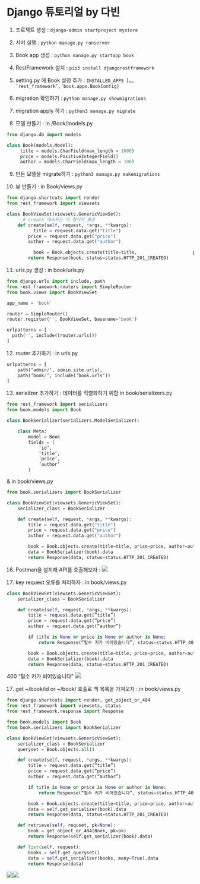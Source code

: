 # Django 튜토리얼 by 다빈

1. 프로젝트 생성 : `django-admin startproject mystore`

2. 서버 실행 : `python manage.py runserver` 

3. Book app 생성 :  `python manage.py startapp book `

4. RestFramework 설치 : `pip3 install djangorestframework`

5. setting.py 에 Book 설정 추가 : 
`INSTALLED_APPS […, ‘rest_framework’,‘book.apps.BookConfig]`

6. migration 확인하기 : `python manage.py showmigrations`

7. migration apply 하기 : `python3 manage.py migrate`

8. 모델 만들기 : in /Book/models.py
```python
from django.db import models

class Book(models.Model):
 	 title = models.CharField(max_length = 1000)
 	 price = models.PositiveIntegerField()
	 author = models.CharField(max_length = 100)
```

9. 만든 모델을 migrate하기 : `python3 manage.py makemigrations`

10. 뷰 만들기 : in Book/views.py
```python
from django.shortcuts import render
from rest_framework import viewsets

class BookViewSet(viewsets.GenericViewSet):
	  # create 메소드는 이 형식이 표준
    def create(self, request, *args, **kwargs):
	      title = request.data.get("title")
        price = request.data.get("price")
        author = request.data.get("author")

		  book = Book.objects.create(title=title, 					  price=price, author=author)
        return Response(book, status=status.HTTP_201_CREATED)


```

11. urls.py 생성 : in book/urls.py
```python
from django.urls import include, path
from rest_framework.routers import SimpleRouter
from book.views import BookViewSet

app_name = 'book'

router = SimpleRouter()
router.register('', BookViewSet, basename='book')

urlpatterns = [
  path('', include((router.urls)))
]

```

12. router 추가하기 : in urls.py
```python
urlpatterns = [
    path(‘admin/‘, admin.site.urls),
    path(‘book/‘, include(‘book.urls’))
]
```

13. serializer 추가하기 :  데이터를 직렬화하기 위함
in book/serializers.py 
```python
from rest_framework import serializers
from book.models import Book

class BookSerializer(serializers.ModelSerializer):

    class Meta:
        model = Book
        fields = (
            ‘id’,
            ‘title’,
            ‘price’,
            ‘author’
        )
```
& in book/views.py
```python
from book.serializers import BookSerializer

class BookViewSet(viewsets.GenericViewSet):
    serializer_class = BookSerializer

    def create(self, request, *args, **kwargs):
        title = request.data.get("title")
        price = request.data.get("price")
        author = request.data.get("author")

        book = Book.objects.create(title=title, price=price, author=author)
        data = BookSerializer(book).data
        return Response(data, status=status.HTTP_201_CREATED)

```

16. Postman을 설치해 API를  호출해보자 :
![](Django%20%E1%84%90%E1%85%B2%E1%84%90%E1%85%A9%E1%84%85%E1%85%B5%E1%84%8B%E1%85%A5%E1%86%AF%20by%20%E1%84%83%E1%85%A1%E1%84%87%E1%85%B5%E1%86%AB/Screen%20Shot%202020-05-16%20at%204.04.22%20PM.png)

17. key request 오류를 처리하자 : in book/views.py

```python
class BookViewSet(viewsets.GenericViewSet):
    serializer_class = BookSerializer

    def create(self, request, *args, **kwargs):
        title = request.data.get(“title”)
        price = request.data.get(“price”)
        author = request.data.get(“author”)

        if title is None or price is None or author is None:
            return Response(“필수 키가 비어있습니다”, status=status.HTTP_400_BAD_REQUEST)

        book = Book.objects.create(title=title, price=price, author=author)
        data = BookSerializer(book).data
        return Response(data, status=status.HTTP_201_CREATED)
```
400 “필수 키가 비어있습니다”
![](Django%20%E1%84%90%E1%85%B2%E1%84%90%E1%85%A9%E1%84%85%E1%85%B5%E1%84%8B%E1%85%A5%E1%86%AF%20by%20%E1%84%83%E1%85%A1%E1%84%87%E1%85%B5%E1%86%AB/Screen%20Shot%202020-05-16%20at%204.15.18%20PM.png)

17. get ~/book/id or ~/book/ 호출로 책 목록을 가져오자 : in book/views.py
```python	
from django.shortcuts import render, get_object_or_404
from rest_framework import viewsets, status 
from rest_framework.response import Response

from book.models import Book
from book.serializers import BookSerializer

class BookViewSet(viewsets.GenericViewSet):
    serializer_class = BookSerializer
    queryset = Book.objects.all()

    def create(self, request, *args, **kwargs):
        title = request.data.get(“title”)
        price = request.data.get(“price”)
        author = request.data.get(“author”)

        if title is None or price is None or author is None:
            return Response(“필수 키가 비어있습니다”, status=status.HTTP_400_BAD_REQUEST)

        book = Book.objects.create(title=title, price=price, author=author)
        data = self.get_serializer(book).data
        return Response(data, status=status.HTTP_201_CREATED)

    def retrieve(self, requset, pk=None):
        book = get_object_or_404(Book, pk=pk)
        return Response(self.get_serializer(book).data)

    def list(self, request):
        books = self.get_queryset()
        data = self.get_serializer(books, many=True).data
        return Response(data)
```


![](Django%20%E1%84%90%E1%85%B2%E1%84%90%E1%85%A9%E1%84%85%E1%85%B5%E1%84%8B%E1%85%A5%E1%86%AF%20by%20%E1%84%83%E1%85%A1%E1%84%87%E1%85%B5%E1%86%AB/Screen%20Shot%202020-05-16%20at%204.28.24%20PM.png)![](Django%20%E1%84%90%E1%85%B2%E1%84%90%E1%85%A9%E1%84%85%E1%85%B5%E1%84%8B%E1%85%A5%E1%86%AF%20by%20%E1%84%83%E1%85%A1%E1%84%87%E1%85%B5%E1%86%AB/Screen%20Shot%202020-05-16%20at%204.27.05%20PM.png)

	
